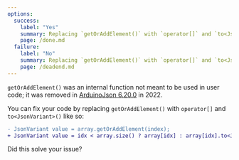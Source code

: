 ```yaml
---
options:
  success:
    label: "Yes"
    summary: Replacing `getOrAddElement()` with `operator[]` and `to<JsonVariant>()` fixed the issue
    page: /done.md
  failure:
    label: "No"
    summary: Replacing `getOrAddElement()` with `operator[]` and `to<JsonVariant>()` didn't fix the issue
    page: /deadend.md
---
```


`getOrAddElement()` was an internal function not meant to be used in user code; it was removed in [ArduinoJson 6.20.0](https://arduinojson.org/news/2022/12/26/arduinojson-6-20-0/) in 2022.

You can fix your code by replacing `getOrAddElement()` with `operator[]` and `to<JsonVariant>()` like so:

```diff
- JsonVariant value = array.getOrAddElement(index);
+ JsonVariant value = idx < array.size() ? array[idx] : array[idx].to<JsonVariant>();
```

Did this solve your issue?

